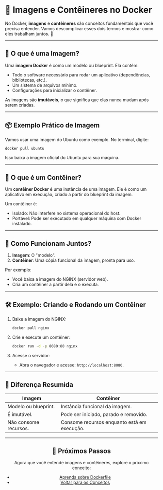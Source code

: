 # 🐳 Imagens e Contêineres no Docker

No Docker, **imagens** e **contêineres** são conceitos fundamentais que você precisa entender. Vamos descomplicar esses dois termos e mostrar como eles trabalham juntos. 🚀

---

## 📌 O que é uma Imagem?

Uma **imagem Docker** é como um modelo ou blueprint. Ela contém:
- Todo o software necessário para rodar um aplicativo (dependências, bibliotecas, etc.).
- Um sistema de arquivos mínimo.
- Configurações para inicializar o contêiner.

As imagens são **imutáveis**, o que significa que elas nunca mudam após serem criadas.

---

## 📦 Exemplo Prático de Imagem

Vamos usar uma imagem do Ubuntu como exemplo. No terminal, digite:
```bash
docker pull ubuntu
```

Isso baixa a imagem oficial do Ubuntu para sua máquina.

---

## 📌 O que é um Contêiner?

Um **contêiner Docker** é uma instância de uma imagem. Ele é como um aplicativo em execução, criado a partir do blueprint da imagem.

Um contêiner é:
- Isolado: Não interfere no sistema operacional do host.
- Portável: Pode ser executado em qualquer máquina com Docker instalado.

---

## 🚀 Como Funcionam Juntos?

1. **Imagem**: O "modelo".
2. **Contêiner**: Uma cópia funcional da imagem, pronta para uso.

Por exemplo:
- Você baixa a imagem do NGINX (servidor web).
- Cria um contêiner a partir dela e o executa.

---

## 🛠️ Exemplo: Criando e Rodando um Contêiner

1. Baixe a imagem do NGINX:
   ```bash
   docker pull nginx
   ```

2. Crie e execute um contêiner:
   ```bash
   docker run -d -p 8080:80 nginx
   ```

3. Acesse o servidor:
   - Abra o navegador e acesse: `http://localhost:8080`.

---

## 📝 Diferença Resumida

| **Imagem**                  | **Contêiner**                |
|-----------------------------|------------------------------|
| Modelo ou blueprint.         | Instância funcional da imagem. |
| É imutável.                  | Pode ser iniciado, parado e removido. |
| Não consome recursos.        | Consome recursos enquanto está em execução. |

---

<div align="center">
  <h2>🔗 Próximos Passos</h2>
  <p>Agora que você entende imagens e contêineres, explore o próximo conceito:</p>
  <ul>
    <li><a href="../dockerfile/dockerfile_basics.md">Aprenda sobre Dockerfile</a></li>
    <li><a href="../README.md">Voltar para os Conceitos</a></li>
  </ul>
</div>
